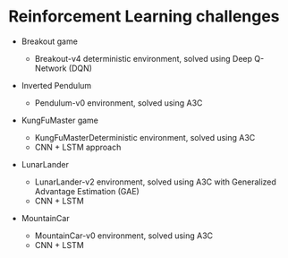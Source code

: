 # Reinforcement Learning challenges

* Breakout game
  * Breakout-v4 deterministic environment, solved using Deep Q-Network (DQN)
  
* Inverted Pendulum
  * Pendulum-v0 environment, solved using A3C 
  
* KungFuMaster game
  * KungFuMasterDeterministic environment, solved using A3C 
  * CNN + LSTM approach
  
* LunarLander
  * LunarLander-v2 environment, solved using A3C with Generalized Advantage Estimation (GAE)
  * CNN + LSTM
  
* MountainCar
  * MountainCar-v0 environment, solved using A3C
  * CNN + LSTM
